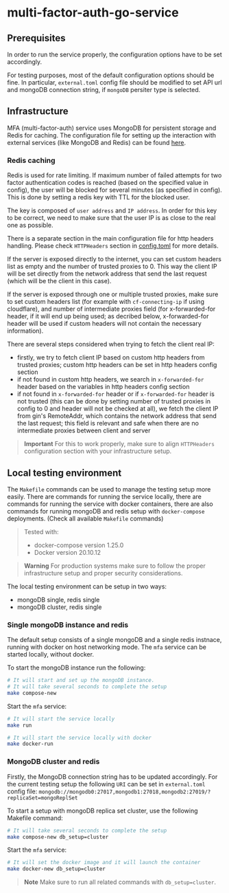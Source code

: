 # multi-factor-auth-go-service

## Prerequisites

In order to run the service properly, the configuration options have to be set accordingly.

For testing purposes, most of the default configuration options should be fine.
In particular, `external.toml` config file should be modified to set API url and
mongoDB connection string, if `mongoDB` persiter type is selected.

## Infrastructure

MFA (multi-factor-auth) service uses MongoDB for persistent storage and Redis for caching.
The configuration file for setting up the interaction with external services
(like MongoDB and Redis) can be found 
[here](https://github.com/multiversx/mx-multi-factor-auth-go-service/blob/main/cmd/multi-factor-auth/config/external.toml).

### Redis caching

Redis is used for rate limiting. If maximum number of failed attempts for two factor
authentication codes is reached (based on the specified value in config), the user will
be blocked for several minutes (as specified in config). This is done by setting a redis
key with TTL for the blocked user.

The key is composed of `user address` and `IP address`. In order for this key to be correct,
we need to make sure that the user IP is as close to the real one as possible.

There is a separate section in the main configuration file for http headers handling.
Please check `HTTPHeaders` section in [config.toml](https://github.com/multiversx/mx-multi-factor-auth-go-service/blob/main/cmd/multi-factor-auth/config/config.toml) for more details.

If the server is exposed directly to the internet, you can set custom headers list as
empty and the number of trusted proxies to 0. This way the client IP will be set directly
from the network address that send the last request (which will be the client in this case).

If the server is exposed through one or multiple trusted proxies, make sure to set custom
headers list (for example with `cf-connecting-ip` if using cloudflare), and number of
intermediate proxies field (for x-forwarded-for header, if it will end up being used;
as decribed below, x-forwarded-for header will be used if custom headers will
not contain the necessary information).

There are several steps considered when trying to fetch the client real IP:
* firstly, we try to fetch client IP based on custom http headers from trusted proxies;
custom http headers can be set in http headers config section
* if not found in custom http headers, we search in `x-forwarded-for` header based on the
variables in http headers config section
* if not found in `x-forwarded-for` header or if `x-forwarded-for` header is not trusted
(this can be done by setting number of
trusted proxies in config to 0 and header will not be checked at all),
we fetch the client IP from gin's RemoteAddr, which
contains the network address that send the last request; this field is relevant and safe when
there are no intermediate proxies between client and server

> **Important**
> For this to work properly, make sure to align `HTTPHeaders` configuration section 
> with your infrastructure setup.

## Local testing environment

The `Makefile` commands can be used to manage the testing setup more easily.
There are commands for running the service locally, there are commands for running the
service with docker containers, there are also commands for running mongoDB and redis setup with
`docker-compose` deployments. (Check all available `Makefile` commands)

> Tested with:
> * docker-compose version 1.25.0
> * Docker version 20.10.12

> **Warning**
> For production systems make sure to follow the proper infrastructure setup and
> proper security considerations.

The local testing environment can be setup in two ways:
- mongoDB single, redis single
- mongoDB cluster, redis single

### Single mongoDB instance and redis

The default setup consists of a single mongoDB and a single redis instnace, running with
docker on host networking mode. The `mfa` service can be started locally, without docker.

To start the mongoDB instance run the following:
```bash
# It will start and set up the mongoDB instance.
# It will take several seconds to complete the setup
make compose-new
```

Start the `mfa` service:
```bash
# It will start the service locally
make run

# It will start the service locally with docker
make docker-run
```

### MongoDB cluster and redis

Firstly, the MongoDB connection string has to be updated accordingly. For the current testing
setup the following `URI` can be set in `external.toml` config file: `mongodb://mongodb0:27017,mongodb1:27018,mongodb2:27019/?replicaSet=mongoReplSet`

To start a setup with mongoDB replica set cluster, use the following Makefile command:
```bash
# It will take several seconds to complete the setup
make compose-new db_setup=cluster
```

Start the `mfa` service:
```bash
# It will set the docker image and it will launch the container
make docker-new db_setup=cluster
```

> **Note**
> Make sure to run all related commands with `db_setup=cluster`.
